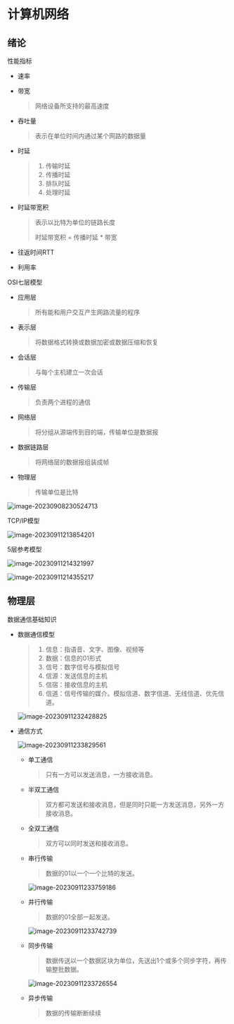 # 计算机网络

## 绪论

性能指标

- 速率

- 带宽

  > 网络设备所支持的最高速度

- 吞吐量

  > 表示在单位时间内通过某个网路的数据量

- 时延

  > 1. 传输时延
  > 2. 传播时延
  > 3. 排队时延
  > 4. 处理时延

- 时延带宽积

  > 表示以比特为单位的链路长度
  >
  > 时延带宽积 = 传播时延 * 带宽

- 往返时间RTT

- 利用率

OSI七层模型

- 应用层

  > 所有能和用户交互产生网路流量的程序

- 表示层

  > 将数据格式转换或数据加密或数据压缩和恢复

- 会话层

  > 与每个主机建立一次会话

- 传输层

  > 负责两个进程的通信

- 网络层

  > 将分组从源端传到目的端，传输单位是数据报

- 数据链路层

  > 将网络层的数据报组装成帧

- 物理层

  > 传输单位是比特

![image-20230908230524713](计算机网络/image-20230908230524713.png)

TCP/IP模型

![image-20230911213854201](计算机网络/image-20230911213854201.png)

5层参考模型

![image-20230911214321997](计算机网络/image-20230911214321997.png)

![image-20230911214355217](计算机网络/image-20230911214355217.png)

## 物理层

数据通信基础知识

- 数据通信模型

  > 1. 信息：指语音、文字、图像、视频等
  > 2. 数据：信息的01形式
  > 3. 信号：数字信号与模拟信号
  > 4. 信源：发送信息的主机
  > 5. 信宿：接收信息的主机
  > 6. 信道：信号传输的媒介。模拟信道、数字信道、无线信道、优先信道。

  ![image-20230911232428825](计算机网络/image-20230911232428825.png)

- 通信方式

  ![image-20230911233829561](计算机网络/image-20230911233829561.png)

  - 单工通信

    > 只有一方可以发送消息，一方接收消息。

  - 半双工通信

    > 双方都可发送和接收消息，但是同时只能一方发送消息，另外一方接收消息。

  - 全双工通信

    > 双方可以同时发送和接收消息。

  - 串行传输

    > 数据的01以一个一个比特的发送。

    ![image-20230911233759186](计算机网络/image-20230911233759186.png)

  - 并行传输

    > 数据的01全部一起发送。

    ![image-20230911233742739](计算机网络/image-20230911233742739.png)

  - 同步传输

    > 数据传送以一个数据区块为单位，先送出1个或多个同步字符，再传输整批数据。

    ![image-20230911233726554](计算机网络/image-20230911233726554.png)

  - 异步传输

    > 数据的传输断断续续